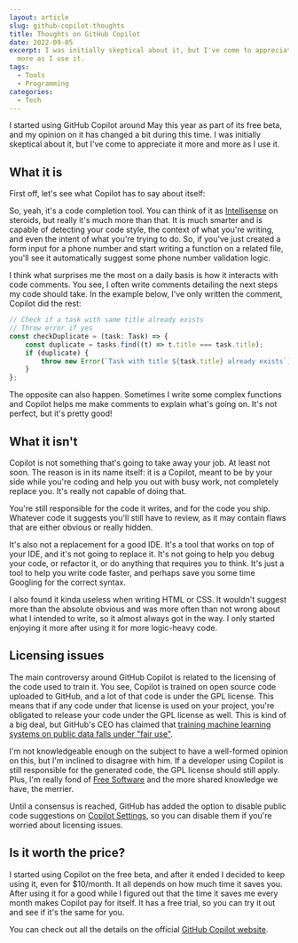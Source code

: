 ```yaml
---
layout: article
slug: github-copilot-thoughts
title: Thoughts on GitHub Copilot
date: 2022-09-05
excerpt: I was initially skeptical about it, but I've come to appreciate it more and
  more as I use it.
tags:
  - Tools
  - Programming
categories:
  - Tech
---
```


<script context="module">
  import CodeBlock from "$lib/components/molecules/CodeBlock.svelte";
  import SrcsetImage from "$lib/components/atoms/SrcsetImage.svelte";
  import MarkerHighlight from "$lib/components/molecules/MarkerHighlight.svelte";

  import { getSrcsetFromImport } from "$lib/utils/functions";
  import CoverImage from './cover.jpg?width=1600&format=avif;webp;png&meta&imagetools';
  import DescriptionImage from './copilot-describing-itself.png?width=1600&format=avif;webp;png&meta&imagetools';
  import SettingsImage from './copilot-settings.png?width=1600&format=avif;webp;png&meta&imagetools';

  metadata.coverImage = getSrcsetFromImport(CoverImage);
</script>

I started using GitHub Copilot around May this year as part of its free beta, and my opinion on it has changed a bit during this time. I was initially skeptical about it, but I've come to appreciate it more and more as I use it.

## What it is

First off, let's see what Copilot has to say about itself:

<SrcsetImage
  srcset={getSrcsetFromImport(DescriptionImage)}
  alt="Screenshot of GitHub Copilot describing itself: 'GitHub Copilot is a code completion tool that uses machine learning to suggest code snippets based on the context of your code. It's available as a VS Code extension, and it's free to use for now.'"
  figcaption="It got the idea right, however the pricing info is outdated: it's now $10/month."
/>

So, yeah, it's a code completion tool. You can think of it as [Intellisense](https://code.visualstudio.com/docs/editor/intellisense) on steroids, but really it's much more than that. It is much smarter and is capable of detecting your code style, the context of what you're writing, and even the intent of what you're trying to do. So, if you've just created a form input for a phone number and start writing a function on a related file, you'll see it automatically suggest some phone number validation logic.

I think what surprises me the most on a daily basis is how it interacts with code comments. You see, I often write comments detailing the next steps my code should take. In the example below, I've only written the comment, Copilot did the rest:

<CodeBlock lang="typescript">

```typescript
// Check if a task with same title already exists
// Throw error if yes
const checkDuplicate = (task: Task) => {
	const duplicate = tasks.find((t) => t.title === task.title);
	if (duplicate) {
		throw new Error(`Task with title ${task.title} already exists`);
	}
};
```

</CodeBlock>

The opposite can also happen. Sometimes I write some complex functions and Copilot helps me make comments to explain what's going on. It's not perfect, but it's pretty good!

## What it isn't

<MarkerHighlight>Copilot is not something that's going to take away your job</MarkerHighlight>. At least not soon. The reason is in its name itself: it is a Copilot, meant to be by your side while you're coding and help you out with busy work, not completely replace you. It's really not capable of doing that.

You're still responsible for the code it writes, and for the code you ship. Whatever code it suggests you'll still have to review, as it may contain flaws that are either obvious or really hidden.

It's also not a replacement for a good IDE. It's a tool that works on top of your IDE, and it's not going to replace it. It's not going to help you debug your code, or refactor it, or do anything that requires you to think. It's just a tool to help you write code faster, and perhaps save you some time Googling for the correct syntax.

I also found it kinda useless when writing HTML or CSS. It wouldn't suggest more than the absolute obvious and was more often than not wrong about what I intended to write, so it almost always got in the way. I only started enjoying it more after using it for more logic-heavy code.

## Licensing issues

The main controversy around GitHub Copilot is related to the licensing of the code used to train it. You see, Copilot is trained on open source code uploaded to GitHub, and a lot of that code is under the GPL license. This means that if any code under that license is used on your project, you're obligated to release your code under the GPL license as well. This is kind of a big deal, but GitHub's CEO has claimed that [training machine learning systems on public data falls under "fair use"](https://twitter.com/natfriedman/status/1409914420579344385).

I'm not knowledgeable enough on the subject to have a well-formed opinion on this, but I'm inclined to disagree with him. If a developer using Copilot is still responsible for the generated code, the GPL license should still apply. Plus, I'm really fond of [Free Software](/open-source-x-free-software) and the more shared knowledge we have, the merrier.

Until a consensus is reached, GitHub has added the option to disable public code suggestions on [Copilot Settings](https://github.com/settings/copilot), so you can disable them if you're worried about licensing issues.

<SrcsetImage
  srcset={getSrcsetFromImport(SettingsImage)}
  alt="Screenshot of a GitHub Copilot settings displayed the option to block suggestions from public code."
/>

## Is it worth the price?

I started using Copilot on the free beta, and after it ended I decided to keep using it, even for $10/month. It all depends on how much time it saves you. After using it for a good while I figured out that the time it saves me every month makes Copilot pay for itself. It has a free trial, so you can try it out and see if it's the same for you.

You can check out all the details on the official [GitHub Copilot website](https://github.com/features/copilot/).
